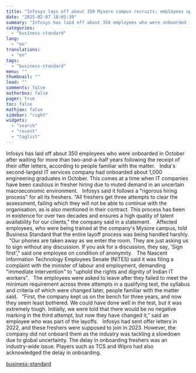 ```yaml
---
title: "Infosys lays off about 350 Mysore campus recruits; employees upset"
date: "2025-02-07 18:05:30"
summary: "Infosys has laid off about 350 employees who were onboarded in October after waiting for more than two-and-a-half years following the receipt of their offer letters, according to people familiar with the matter. India's second-largest IT services company had onboarded about 1,000 engineering graduates in October. This comes at a..."
categories:
  - "business-standard"
lang:
  - "en"
translations:
  - "en"
tags:
  - "business-standard"
menu: ""
thumbnail: ""
lead: ""
comments: false
authorbox: false
pager: true
toc: false
mathjax: false
sidebar: "right"
widgets:
  - "search"
  - "recent"
  - "taglist"
---
```


Infosys has laid off about 350 employees who were onboarded in October after waiting for more than two-and-a-half years following the receipt of their offer letters, according to people familiar with the matter.
 
India's second-largest IT services company had onboarded about 1,000 engineering graduates in October. This comes at a time when IT companies have been cautious in fresher hiring due to muted demand in an uncertain macroeconomic environment.
 
Infosys said it follows a "rigorous hiring process" for all its freshers. "All freshers get three attempts to clear the assessment, failing which they will not be able to continue with the organisation, as is also mentioned in their contract. This process has been in existence for over two decades and ensures a high quality of talent availability for our clients," the company said in a statement. 
 
Affected employees, who were being trained at the company's Mysore campus, told Business Standard that the entire layoff process was being handled harshly.
 
"Our phones are taken away as we enter the room. They are just asking us to sign without any discussion. If you ask for a discussion, they say, 'Sign first'," said one employee on condition of anonymity.
 
The Nascent Information Technology Employees Senate (NITES) said it was filing a complaint with the minister of labour and employment, demanding "immediate intervention" to "uphold the rights and dignity of Indian IT workers".
 
The employees were asked to leave after they failed to meet the minimum requirement across three attempts in a qualifying test, the syllabus and criteria of which were changed later, people familiar with the matter said.
 
"First, the company kept us on the bench for three years, and now they seem least bothered. We could have done well in the test, but it was extremely tough. Initially, we were told that there would be no negative marking in the third attempt, but now they have changed it," said an employee who was part of the layoffs.
 
Infosys had sent offer letters in 2022, and these freshers were supposed to join in 2023. However, the company did not onboard them as the industry was tackling a slowdown due to global uncertainty. The delay in onboarding freshers was an industry-wide issue. Players such as TCS and Wipro had also acknowledged the delay in onboarding.

[business-standard](https://www.business-standard.com/companies/news/infosys-lays-off-about-350-mysore-campus-recruits-employees-upset-125020700962_1.html)
